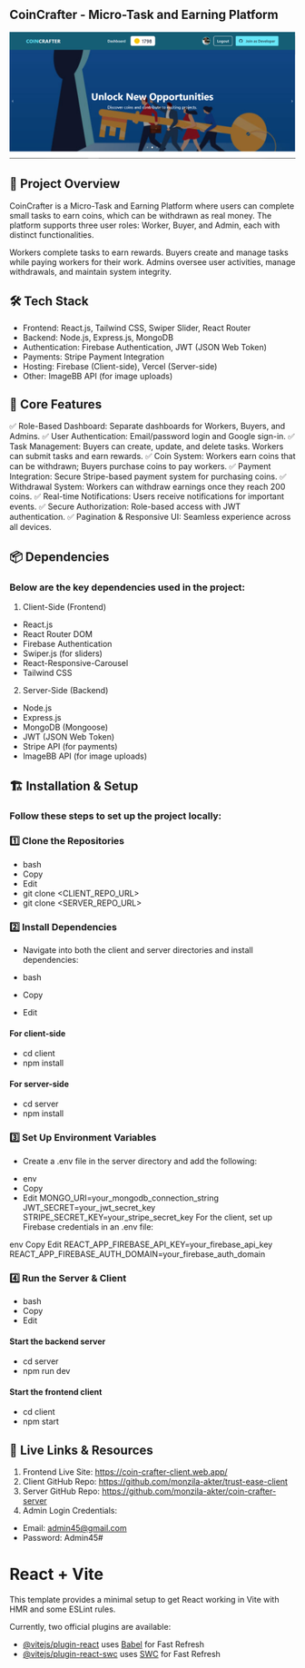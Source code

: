 ## CoinCrafter - Micro-Task and Earning Platform

![CoinCrafter Screenshot](https://github.com/monzila-akter/coin-crafter-client/blob/main/src/assets/lottiefiles/coin-crafter.PNG)

## 🚀 Project Overview
CoinCrafter is a Micro-Task and Earning Platform where users can complete small tasks to earn coins, which can be withdrawn as real money. The platform supports three user roles: Worker, Buyer, and Admin, each with distinct functionalities.

Workers complete tasks to earn rewards.
Buyers create and manage tasks while paying workers for their work.
Admins oversee user activities, manage withdrawals, and maintain system integrity.
## 🛠️ Tech Stack
- Frontend: React.js, Tailwind CSS, Swiper Slider, React Router
- Backend: Node.js, Express.js, MongoDB
- Authentication: Firebase Authentication, JWT (JSON Web Token)
- Payments: Stripe Payment Integration
- Hosting: Firebase (Client-side), Vercel (Server-side)
- Other: ImageBB API (for image uploads)
## 🌟 Core Features
✅ Role-Based Dashboard: Separate dashboards for Workers, Buyers, and Admins.
✅ User Authentication: Email/password login and Google sign-in.
✅ Task Management: Buyers can create, update, and delete tasks. Workers can submit tasks and earn rewards.
✅ Coin System: Workers earn coins that can be withdrawn; Buyers purchase coins to pay workers.
✅ Payment Integration: Secure Stripe-based payment system for purchasing coins.
✅ Withdrawal System: Workers can withdraw earnings once they reach 200 coins.
✅ Real-time Notifications: Users receive notifications for important events.
✅ Secure Authorization: Role-based access with JWT authentication.
✅ Pagination & Responsive UI: Seamless experience across all devices.

## 📦 Dependencies
### Below are the key dependencies used in the project:

1. Client-Side (Frontend)
- React.js
- React Router DOM
- Firebase Authentication
- Swiper.js (for sliders)
- React-Responsive-Carousel
- Tailwind CSS
2. Server-Side (Backend)
- Node.js
- Express.js
- MongoDB (Mongoose)
- JWT (JSON Web Token)
- Stripe API (for payments)
- ImageBB API (for image uploads)
## 🏗️ Installation & Setup
### Follow these steps to set up the project locally:

### 1️⃣ Clone the Repositories
- bash
- Copy
- Edit
- git clone <CLIENT_REPO_URL>
- git clone <SERVER_REPO_URL>
### 2️⃣ Install Dependencies
- Navigate into both the client and server directories and install dependencies:

- bash
- Copy
- Edit
#### For client-side
- cd client
- npm install

#### For server-side
- cd server
- npm install
### 3️⃣ Set Up Environment Variables
* Create a .env file in the server directory and add the following:

- env
- Copy
- Edit
MONGO_URI=your_mongodb_connection_string
JWT_SECRET=your_jwt_secret_key
STRIPE_SECRET_KEY=your_stripe_secret_key
For the client, set up Firebase credentials in an .env file:

env
Copy
Edit
REACT_APP_FIREBASE_API_KEY=your_firebase_api_key
REACT_APP_FIREBASE_AUTH_DOMAIN=your_firebase_auth_domain
### 4️⃣ Run the Server & Client
- bash
- Copy
- Edit
#### Start the backend server
- cd server
- npm run dev  

#### Start the frontend client
- cd client
- npm start  
## 🔗 Live Links & Resources
1. Frontend Live Site: https://coin-crafter-client.web.app/
2. Client GitHub Repo: https://github.com/monzila-akter/trust-ease-client
3. Server GitHub Repo: https://github.com/monzila-akter/coin-crafter-server
4. Admin Login Credentials:
- Email: admin45@gmail.com
- Password: Admin45#




# React + Vite

This template provides a minimal setup to get React working in Vite with HMR and some ESLint rules.

Currently, two official plugins are available:

- [@vitejs/plugin-react](https://github.com/vitejs/vite-plugin-react/blob/main/packages/plugin-react/README.md) uses [Babel](https://babeljs.io/) for Fast Refresh
- [@vitejs/plugin-react-swc](https://github.com/vitejs/vite-plugin-react-swc) uses [SWC](https://swc.rs/) for Fast Refresh
